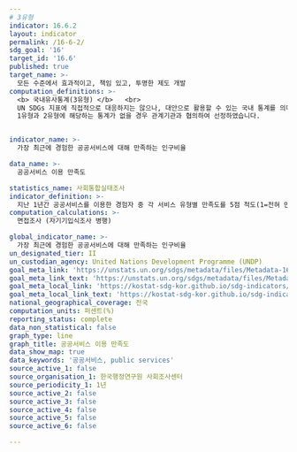 ```yaml
---
# 3유형
indicator: 16.6.2
layout: indicator
permalink: /16-6-2/
sdg_goal: '16'
target_id: '16.6'
published: true
target_name: >-
  모든 수준에서 효과적이고, 책임 있고, 투명한 제도 개발
computation_definitions: >-
  <b> 국내유사통계(3유형) </b>   <br>
  UN SDGs 지표에 직접적으로 대응하지는 않으나, 대안으로 활용할 수 있는 국내 통계를 의미합니다.    <br> 
  1유형과 2유형에 해당하는 통계가 없을 경우 관계기관과 협의하여 선정하였습니다.  


indicator_name: >-
  가장 최근에 경험한 공공서비스에 대해 만족하는 인구비율

data_name: >-
  공공서비스 이용 만족도 

statistics_name: 사회통합실태조사
indicator_definition: >-
  지난 1년간 공공서비스를 이용한 경험자 중 각 서비스 유형별 만족도를 5점 척도(1=전혀 만족하지 않는다, 2=별로 만족하지 않는다, 3=보통이다, 4=약간 만족한다, 5=매우 만족한다)로 측정(서비스 유형 : 인터넷 민원발급, 주민자치센터, 보건, 세무, 소방, 교육, 인허가, 경찰, 주민참여예산, 공청회/청문회)
computation_calculations: >-
  면접조사 (자기기입식조사 병행) 

global_indicator_name: >-
  가장 최근에 경험한 공공서비스에 대해 만족하는 인구비율
un_designated_tier: II
un_custodian_agency: United Nations Development Programme (UNDP)
goal_meta_link: 'https://unstats.un.org/sdgs/metadata/files/Metadata-16-06-02.pdf'
goal_meta_link_text: 'https://unstats.un.org/sdgs/metadata/files/Metadata-16-06-02.pdf'
goal_meta_local_link: 'https://kostat-sdg-kor.github.io/sdg-indicators/public/data/Metadata-16-06-02_KOR.pdf'
goal_meta_local_link_text: 'https://kostat-sdg-kor.github.io/sdg-indicators/public/data/Metadata-16-06-02_KOR.pdf'
national_geographical_coverage: 전국
computation_units: 퍼센트(%)
reporting_status: complete
data_non_statistical: false
graph_type: line
graph_title: 공공서비스 이용 만족도
data_show_map: true
data_keywords: '공공서비스, public services'
source_active_1: false
source_organisation_1: 한국행정연구원 사회조사센터
source_periodicity_1: 1년
source_active_2: false
source_active_3: false
source_active_4: false
source_active_5: false
source_active_6: false

---
```


